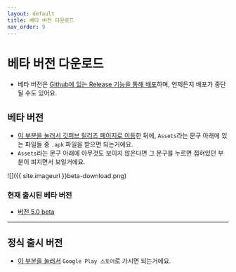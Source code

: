 ```yaml
---
layout: default
title: 베타 버전 다운로드
nav_order: 9
---
```


# 베타 버전 다운로드
* 베타 버전은 [Github에 있는 Release 기능을 통해 배포](https://github.com/DarkTornado/KakaoTalkBot/releases)하며, 언제든지 배포가 중단될 수도 있어요.


## 베타 버전
* [이 부분을 눌러서 깃퍼브 릴리즈 페이지로 이동](https://github.com/DarkTornado/KakaoTalkBot/releases)한 뒤에, `Assets`라는 문구 아래에 있는 파일들 중 `.apk` 파일을 받으면 되는거에요.
* `Assets`라는 문구 아래에 아무것도 보이지 않은다면 그 문구를 누르면 접혀있던 부분이 펴지면서 보일거에요.

![]({{ site.imageurl }}beta-download.png)

### 현재 출시된 베타 버전
* [버전 5.0 beta](https://github.com/DarkTornado/KakaoTalkBot/releases/tag/v5.0_beta)

***

## 정식 출시 버전
* [이 부분을 눌러서](https://play.google.com/store/apps/details?id=com.darktornado.chatbot) `Google Play 스토어`로 가시면 되는거에요.

